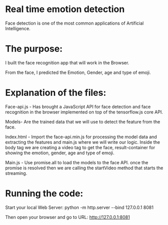 # Real time emotion detection
Face detection is one of the most common applications of Artificial Intelligence.

# The purpose:
I built the face recognition app that will work in the Browser. 

From the face, I predicted the Emotion, Gender, age and type of emoji.

# Explanation of the files:
Face-api.js - Has brought a JavaScript API for face detection and face recognition in the browser implemented on top of the tensorflow.js core API.

Models- Are the trained data that we will use to detect the feature from the face.

Index.html - Import the face-api.min.js for processing the model data and extracting the features and main.js where we will write our logic.
Inside the body tag we are creating a video tag to get the face, result-container for showing the emotion, gender, age and type of emoji.

Main.js - Use promise.all to load the models to the face API. once the promise is resolved then we are calling the startVideo method that starts the streaming.

# Running the code:
Start your local Web Server: python -m http.server --bind 127.0.0.1 8081

Then open your browser and go to URL: http://127.0.0.1:8081

